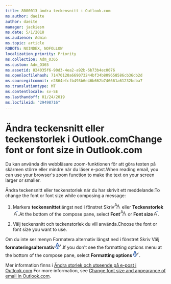 ```yaml
---
title: 8000013 ändra teckensnitt i Outlook.com
ms.author: daeite
author: daeite
manager: jackiesm
ms.date: 5/1/2018
ms.audience: Admin
ms.topic: article
ROBOTS: NOINDEX, NOFOLLOW
localization_priority: Priority
ms.collection: Adm_O365
ms.custom: Adm_O365
ms.assetid: 824035f6-90d3-4ea2-a92b-6b73b4ec0076
ms.openlocfilehash: 71470120a669073244bf34b809658586cb36db2d
ms.sourcegitcommit: e2864efcfb493b6e46b662b746661a61232bdba7
ms.translationtype: MT
ms.contentlocale: sv-SE
ms.lasthandoff: 01/24/2019
ms.locfileid: "29498716"
---
```

# <a name="change-font-or-font-size-in-outlookcom"></a><span data-ttu-id="af6f1-102">Ändra teckensnitt eller teckenstorlek i Outlook.com</span><span class="sxs-lookup"><span data-stu-id="af6f1-102">Change font or font size in Outlook.com</span></span>

<span data-ttu-id="af6f1-103">Du kan använda din webbläsare zoom-funktionen för att göra texten på skärmen större eller mindre när du läser e-post.</span><span class="sxs-lookup"><span data-stu-id="af6f1-103">When reading email, you can use your browser's zoom function to make the text on your screen larger or smaller.</span></span>
  
<span data-ttu-id="af6f1-104">Ändra teckensnitt eller teckenstorlek när du har skrivit ett meddelande:</span><span class="sxs-lookup"><span data-stu-id="af6f1-104">To change the font or font size while composing a message:</span></span>
  
1. <span data-ttu-id="af6f1-105">Markera **teckensnittet**längst ned i fönstret Skriv![teckensnitt](media/6d9372e0-cde5-49fc-a457-aafb62255163.png) eller **Teckenstorlek**![The teckensnitt storlek ikonen](media/9334f617-9593-4bd0-afb1-c53308ad7591.png).</span><span class="sxs-lookup"><span data-stu-id="af6f1-105">At the bottom of the compose pane, select **Font**![Font](media/6d9372e0-cde5-49fc-a457-aafb62255163.png) or **Font size**![The Font size icon](media/9334f617-9593-4bd0-afb1-c53308ad7591.png).</span></span>
    
2. <span data-ttu-id="af6f1-106">Välj teckensnitt och teckenstorlek du vill använda.</span><span class="sxs-lookup"><span data-stu-id="af6f1-106">Choose the font or font size you want to use.</span></span>
    
<span data-ttu-id="af6f1-107">Om du inte ser menyn Formatera alternativ längst ned i fönstret Skriv Välj **formateringsalternativ**![ikon formatering i](media/13103798-e3ea-4069-a7a0-63f8903c8c3a.png).</span><span class="sxs-lookup"><span data-stu-id="af6f1-107">If you don't see the formatting options menu at the bottom of the compose pane, select **Formatting options**![The Formatting options icon](media/13103798-e3ea-4069-a7a0-63f8903c8c3a.png).</span></span>
  
<span data-ttu-id="af6f1-108">Mer information finns i [Ändra storlek och utseende på e-post i Outlook.com](https://go.microsoft.com/fwlink/p/?linkid=873130).</span><span class="sxs-lookup"><span data-stu-id="af6f1-108">For more information, see [Change font size and appearance of email in Outlook.com](https://go.microsoft.com/fwlink/p/?linkid=873130).</span></span>
  

